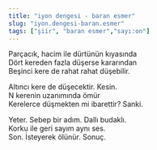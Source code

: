 ```yaml
---
title: "iyon dengesi - baran esmer"
slug: "iyon.dengesi-baran.esmer"
tags: ["şiir", "baran esmer","sayı:on"]
---
```


Parçacık, hacim ile dürtünün kıyasında  
Dört kereden fazla düşerse kararından\
Beşinci kere de rahat rahat düşebilir.

Altıncı kere de düşecektir. Kesin.\
N kerenin uzanımında ömür\
Kerelerce düşmekten mi ibarettir? Sanki.

Yeter. Sebep bir adım. Dallı budaklı.\
Korku ile geri sayım aynı ses.\
Son. İsteyerek ölünür. Sonuç.
